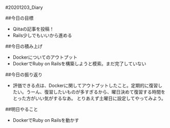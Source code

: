 #20201203_Diary

##今日の目標
- Qiitaの記事を投稿！
- Rails少しでもいいから進める

##今日の積み上げ
- Dockerについてのアウトプット
- DockerでRuby on Railsを構築しようと模索。まだ完了していない

##今日の振り返り
- 評価できる点は、Dockerに関してアウトプットしたこと。定期的に復習したい。うーん、復習したいものが多すぎるから、曜日決めて復習する時間をとった方がいい気がするなあ。
とりあえず土曜日に設定してやってみよう。

##明日やること
- DockerでRuby on Railsを動かす
